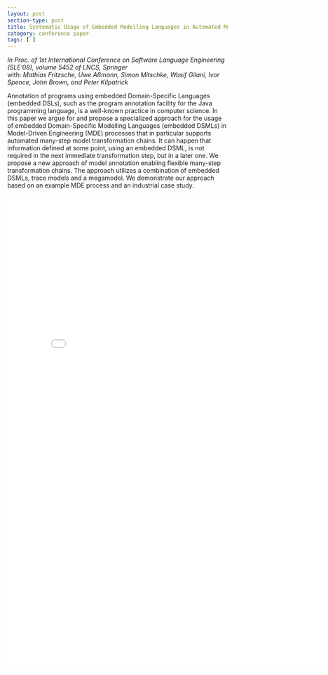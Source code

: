 ```yaml
---
layout: post
section-type: post
title: Systematic Usage of Embedded Modelling Languages in Automated Model Transformation Chains
category: conference paper
tags: [ ]
---
```

_In Proc. of 1st International Conference on Software Language Engineering (SLE’08), volume 5452 of LNCS, Springer_
<br/>with: _Mathias Fritzsche, Uwe Aßmann, Simon Mitschke, Wasif Gilani, Ivor Spence, John Brown, and Peter Kilpatrick_

Annotation of programs using embedded Domain-Specific
Languages (embedded DSLs), such as the program annotation facility for
the Java programming language, is a well-known practice in computer
science. In this paper we argue for and propose a specialized approach
for the usage of embedded Domain-Specific Modelling Languages (embedded
DSMLs) in Model-Driven Engineering (MDE) processes that in
particular supports automated many-step model transformation chains.
It can happen that information defined at some point, using an embedded
DSML, is not required in the next immediate transformation step,
but in a later one. We propose a new approach of model annotation enabling
flexible many-step transformation chains. The approach utilizes a
combination of embedded DSMLs, trace models and a megamodel. We
demonstrate our approach based on an example MDE process and an
industrial case study.

<embed src="/publications/2008_SLE_TranformationChains.pdf" width="800" height="1080" type='application/pdf'/>
